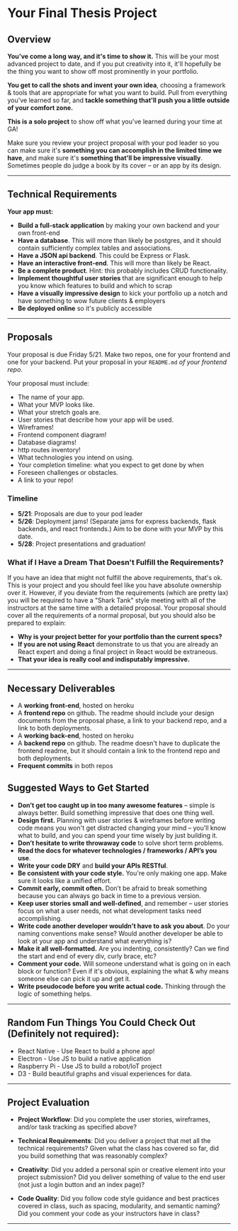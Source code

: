 # Your Final Thesis Project

## Overview

**You’ve come a long way, and it's time to show it.** This will be your most advanced project to date, and if you put creativity into it, it'll hopefully be the thing you want to show off most prominently in your portfolio.

**You get to call the shots and invent your own idea**, choosing a framework & tools that are appropriate for what you want to build. Pull from everything you've learned so far, and **tackle something that'll push you a little outside of your comfort zone.**

**This is a solo project** to show off what you've learned during your time at GA!

Make sure you review your project proposal with your pod leader so you can make sure it's **something you can accomplish in the limited time we have**, and make sure it's **something that'll be impressive visually**. Sometimes people do judge a book by its cover – or an app by its design.

---

## Technical Requirements
**Your app must:**

* **Build a full-stack application** by making your own backend and your own front-end
* **Have a database**. This will more than likely be postgres, and it should contain sufficiently complex tables and associations.
* **Have a JSON api backend**. This could be Express or Flask.
* **Have an interactive front-end**. This will more than likely be React.
* **Be a complete product**. Hint: this probably includes CRUD functionality.
* **Implement thoughtful user stories** that are significant enough to help you know which features to build and which to scrap
* **Have a visually impressive design** to kick your portfolio up a notch and have something to wow future clients & employers
* **Be deployed online** so it's publicly accessible

---

## Proposals

Your proposal is due Friday 5/21. Make two repos, one for your frontend and one for your backend. Put your proposal in your `README.md` _of your frontend repo_.

Your proposal must include:
- The name of your app.
- What your MVP looks like.
- What your stretch goals are.
- User stories that describe how your app will be used.
- Wireframes!
- Frontend component diagram!
- Database diagrams!
- http routes inventory!
- What technologies you intend on using.
- Your completion timeline: what you expect to get done by when
- Foreseen challenges or obstacles.
- A link to your repo! 

### Timeline 

- **5/21**: Proposals are due to your pod leader
- **5/26**: Deployment jams! (Separate jams for express backends, flask backends, and react frontends.) Aim to be done with your MVP by this date. 
- **5/28**: Project presentations and graduation!

### What if I Have a Dream That Doesn't Fulfill the Requirements?

If you have an idea that might not fulfill the above requirements, that's ok.  This is your project and you should feel like you have absolute ownership over it.  However, if you deviate from the requirements (which are pretty lax) you will be required to have a "Shark Tank" style meeting with all of the instructors at the same time with a detailed proposal.  Your proposal should cover all the requirements of a normal proposal, but you should also be prepared to explain:

* **Why is your project better for your portfolio than the current specs?**
* **If you are not using React** demonstrate to us that you are already an React expert and doing a final project in React would be extraneous.
* **That your idea is really cool and indisputably impressive.**

---

## Necessary Deliverables


* A **working front-end**, hosted on heroku
* A **frontend repo** on github. The readme should include your design documents from the proposal phase, a link to your backend repo, and a link to both deployments.
* A **working back-end**, hosted on heroku
* A **backend repo** on github. The readme doesn't have to duplicate the frontend readme, but it should contain a link to the frontend repo and both deployments.
* **Frequent commits** in both repos


## Suggested Ways to Get Started

* **Don’t get too caught up in too many awesome features** – simple is always better. Build something impressive that does one thing well.
* **Design first.** Planning with user stories & wireframes before writing code means you won't get distracted changing your mind – you'll know what to build, and you can spend your time wisely by just building it.
* **Don’t hesitate to write throwaway code** to solve short term problems.
* **Read the docs for whatever technologies / frameworks / API’s you use**.
* **Write your code DRY** and **build your APIs RESTful**.
* **Be consistent with your code style.** You're only making one app. Make sure it looks like a unified effort.
* **Commit early, commit often.** Don’t be afraid to break something because you can always go back in time to a previous version.
* **Keep user stories small and well-defined**, and remember – user stories focus on what a user needs, not what development tasks need accomplishing.
* **Write code another developer wouldn't have to ask you about**. Do your naming conventions make sense? Would another developer be able to look at your app and understand what everything is?
* **Make it all well-formatted.** Are you indenting, consistently? Can we find the start and end of every div, curly brace, etc?
* **Comment your code.** Will someone understand what is going on in each block or function? Even if it's obvious, explaining the what & why means someone else can pick it up and get it.
* **Write pseudocode before you write actual code.** Thinking through the logic of something helps.

---
## Random Fun Things You Could Check Out (Definitely not required):
* React Native - Use React to build a phone app!
* Electron - Use JS to build a native application
* Raspberry Pi - Use JS to build a robot/IoT project
* D3 - Build beautiful graphs and visual experiences for data.

---

## Project Evaluation

* __Project Workflow__: Did you complete the user stories, wireframes, and/or task tracking as specified above?

* __Technical Requirements__: Did you deliver a project that met all the technical requirements? Given what the class has covered so far, did you build something that was reasonably complex?

* __Creativity__: Did you added a personal spin or creative element into your project submission? Did you deliver something of value to the end user (not just a login button and an index page)?

* __Code Quality__: Did you follow code style guidance and best practices covered in class, such as spacing, modularity, and semantic naming? Did you comment your code as your instructors have in class?

---
